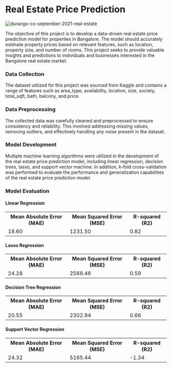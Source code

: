 # Real Estate Price Prediction
![durango-co-september-2021-real-estate](https://github.com/Keerthana1414/RealEstatePricePrediction/assets/122422604/9d9c80e4-7870-48f3-9835-f081a3bcbbf6)

The objective of this project is to develop a data-driven real estate price prediction model for properties in Bangalore. The model should accurately estimate property prices based on relevant features, such as location, property size, and number of rooms. This project seeks to provide valuable insights and predictions to individuals and businesses interested in the Bangalore real estate market.

### Data Collection
The dataset utilized for this project was sourced from Kaggle and contains a range of features such as area_type, availability, location, size, society, total_sqft, bath, balcony, and price.

### Data Preprocessing
The collected data was carefully cleaned and preprocessed to ensure consistency and reliability. This involved addressing missing values, removing outliers, and effectively handling any noise present in the dataset.

### Model Development 
Multiple machine learning algorithms were utilized in the development of the real estate price prediction model, including linear regression, decision trees, lasso, and support vector machine. In addition, k-fold cross-validation was performed to evaluate the performance and generalization capabilities of the real estate price prediction model. 

### Model Evaluation

#### Linear Regression
<table>
  <tr>
    <th>Mean Absolute Error (MAE)</th>
    <th>Mean Squared Error (MSE)</th>
    <th> R-squared (R2)</th>
  </tr>
  <tr>
    <td>18.60</td>
    <td>1231.50</td>
    <td>0.82</td>
  </tr>
  </table>
  
  #### Lasso Regression
<table>
  <tr>
    <th>Mean Absolute Error (MAE)</th>
    <th>Mean Squared Error (MSE)</th>
    <th> R-squared (R2)</th>
  </tr>
  <tr>
    <td>24.28</td>
    <td>2569.46</td>
    <td>0.59</td>
  </tr>
  </table>
  
  #### Decision Tree Regression
<table>
  <tr>
    <th>Mean Absolute Error (MAE)</th>
    <th>Mean Squared Error (MSE)</th>
    <th> R-squared (R2)</th>
  </tr>
  <tr>
    <td>20.55</td>
    <td>2302.94</td>
    <td>0.66</td>
  </tr>
  </table>
  
  #### Support Vector Regression
<table>
  <tr>
    <th>Mean Absolute Error (MAE)</th>
    <th>Mean Squared Error (MSE)</th>
    <th> R-squared (R2)</th>
  </tr>
  <tr>
    <td>24.32</td>
    <td>5165.44</td>
    <td>-1.34</td>
  </tr>
  </table>




